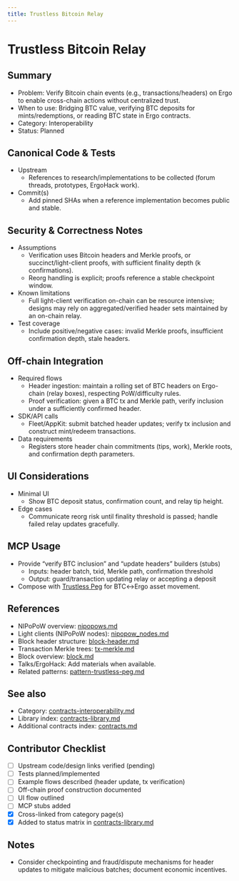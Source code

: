 ```yaml
---
title: Trustless Bitcoin Relay
---
```


# Trustless Bitcoin Relay

## Summary

- Problem: Verify Bitcoin chain events (e.g., transactions/headers) on Ergo to enable cross-chain actions without centralized trust.
- When to use: Bridging BTC value, verifying BTC deposits for mints/redemptions, or reading BTC state in Ergo contracts.
- Category: Interoperability
- Status: Planned

## Canonical Code & Tests

- Upstream  
  - References to research/implementations to be collected (forum threads, prototypes, ErgoHack work).
- Commit(s)  
  - Add pinned SHAs when a reference implementation becomes public and stable.

## Security & Correctness Notes

- Assumptions  
  - Verification uses Bitcoin headers and Merkle proofs, or succinct/light-client proofs, with sufficient finality depth (k confirmations).
  - Reorg handling is explicit; proofs reference a stable checkpoint window.
- Known limitations  
  - Full light-client verification on-chain can be resource intensive; designs may rely on aggregated/verified header sets maintained by an on-chain relay.
- Test coverage  
  - Include positive/negative cases: invalid Merkle proofs, insufficient confirmation depth, stale headers.

## Off-chain Integration

- Required flows  
  - Header ingestion: maintain a rolling set of BTC headers on Ergo-chain (relay boxes), respecting PoW/difficulty rules.
  - Proof verification: given a BTC tx and Merkle path, verify inclusion under a sufficiently confirmed header.
- SDK/API calls  
  - Fleet/AppKit: submit batched header updates; verify tx inclusion and construct mint/redeem transactions.
- Data requirements  
  - Registers store header chain commitments (tips, work), Merkle roots, and confirmation depth parameters.

## UI Considerations

- Minimal UI  
  - Show BTC deposit status, confirmation count, and relay tip height.
- Edge cases  
  - Communicate reorg risk until finality threshold is passed; handle failed relay updates gracefully.

## MCP Usage

- Provide “verify BTC inclusion” and “update headers” builders (stubs)  
  - Inputs: header batch, txid, Merkle path, confirmation threshold  
  - Output: guard/transaction updating relay or accepting a deposit
- Compose with [Trustless Peg](pattern-trustless-peg.md) for BTC↔Ergo asset movement.

## References

- NIPoPoW overview: [nipopows.md](nipopows.md)
- Light clients (NIPoPoW nodes): [nipopow_nodes.md](nipopow_nodes.md)
- Block header structure: [block-header.md](block-header.md)
- Transaction Merkle trees: [tx-merkle.md](tx-merkle.md)
- Block overview: [block.md](block.md)
- Talks/ErgoHack: Add materials when available.
- Related patterns: [pattern-trustless-peg.md](pattern-trustless-peg.md)

## See also

- Category: [contracts-interoperability.md](contracts-interoperability.md)  
- Library index: [contracts-library.md](contracts-library.md)  
- Additional contracts index: [contracts.md](contracts.md)

## Contributor Checklist

- [ ] Upstream code/design links verified (pending)
- [ ] Tests planned/implemented
- [ ] Example flows described (header update, tx verification)
- [ ] Off-chain proof construction documented
- [ ] UI flow outlined
- [ ] MCP stubs added
- [x] Cross-linked from category page(s)
- [x] Added to status matrix in [contracts-library.md](contracts-library.md)

## Notes

- Consider checkpointing and fraud/dispute mechanisms for header updates to mitigate malicious batches; document economic incentives.
